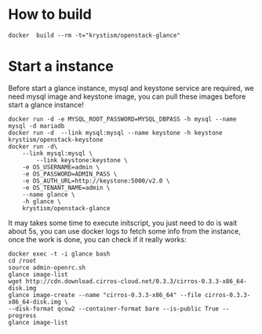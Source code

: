 # How to build
```
docker  build --rm -t="krystism/openstack-glance"
```

# Start a instance
Before start a glance instance, mysql and keystone service are required, we need mysql image and 
keystone image, you can pull these images before start a glance instance! 
```
docker run -d -e MYSQL_ROOT_PASSWORD=MYSQL_DBPASS -h mysql --name mysql -d mariadb
docker run -d  --link mysql:mysql --name keystone -h keystone krystism/openstack-keystone
docker run -d\ 
	--link mysql:mysql \
      	--link keystone:keystone \
	-e OS_USERNAME=admin \
	-e OS_PASSWORD=ADMIN_PASS \
	-e OS_AUTH_URL=http://keystone:5000/v2.0 \
	-e OS_TENANT_NAME=admin \
	--name glance \
	-h glance \
	krystism/openstack-glance
```
It may takes some time to execute initscript, you just need to do is wait about 5s, you can use docker logs to fetch
some info from the instance, once the work is done, you can check if it really works:
```
docker exec -t -i glance bash
cd /root
source admin-openrc.sh
glance image-list
wget http://cdn.download.cirros-cloud.net/0.3.3/cirros-0.3.3-x86_64-disk.img
glance image-create --name "cirros-0.3.3-x86_64" --file cirros-0.3.3-x86_64-disk.img \
--disk-format qcow2 --container-format bare --is-public True --progress
glance image-list
```
